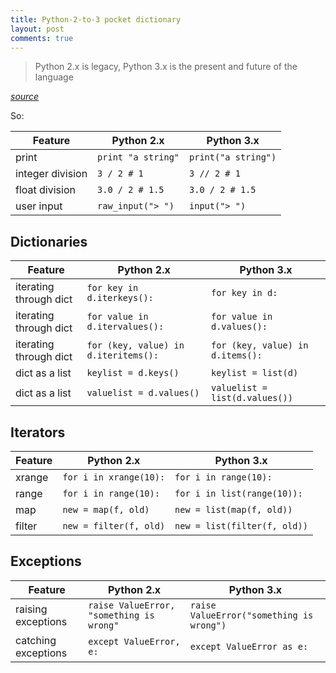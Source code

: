 ```yaml
---
title: Python-2-to-3 pocket dictionary
layout: post
comments: true
---
```


> Python 2.x is legacy, Python 3.x is the present and future of the language

_[source](https://wiki.python.org/moin/Python2orPython3)_

So:

Feature|Python 2.x|Python 3.x
-------|----------|-------------------------------------------
print|`print "a string"`|`print("a string")`
integer division|`3 / 2 # 1 `|`3 // 2 # 1`
float division|`3.0 / 2 # 1.5`|`3.0 / 2 # 1.5`
user input|`raw_input("> ")`|`input("> ")`

## Dictionaries

Feature | Python 2.x | Python 3.x
--------|------------|---------
iterating through dict | `for key in d.iterkeys():` | `for key in d:`
iterating through dict | `for value in d.itervalues():` | `for value in d.values():`
iterating through dict | `for (key, value) in d.iteritems():` | `for (key, value) in d.items():`
dict as a list | `keylist = d.keys()` | `keylist = list(d)`
dict as a list  | `valuelist = d.values()` | `valuelist = list(d.values())`

## Iterators

Feature | Python 2.x | Python 3.x
--------|------------|---------
xrange | `for i in xrange(10):` | `for i in range(10):`
range | `for i in range(10):` | `for i in list(range(10)):`
map | `new = map(f, old)` | `new = list(map(f, old))`
filter | `new = filter(f, old)` | `new = list(filter(f, old))`

## Exceptions

Feature | Python 2.x | Python 3.x
--------|------------|---------
raising exceptions | `raise ValueError, "something is wrong"` | `raise ValueError("something is wrong")`
catching exceptions | `except ValueError, e:` | `except ValueError as e:`
